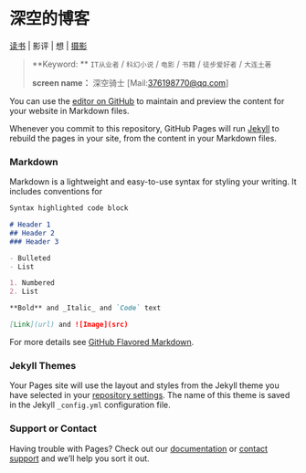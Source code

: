 # 深空的博客

[读书](https://github.com/sc13sees/gordonsunblog/issues/1)   | 影评  | 想   |  [摄影](https://github.com/sc13sees/gordonsunblog/issues/3)

> **Keyword: ** `IT从业者` / `科幻小说` / `电影` / ` 书籍 ` / `徒步爱好者` / `大连土著`
>
> **screen name：** 深空骑士       [Mail:376198770@qq.com]
>
>
>

You can use the [editor on GitHub](https://github.com/sc13sees/sc13sees.github.io/edit/main/index.md) to maintain and preview the content for your website in Markdown files.

Whenever you commit to this repository, GitHub Pages will run [Jekyll](https://jekyllrb.com/) to rebuild the pages in your site, from the content in your Markdown files.

### Markdown

Markdown is a lightweight and easy-to-use syntax for styling your writing. It includes conventions for

```markdown
Syntax highlighted code block

# Header 1
## Header 2
### Header 3

- Bulleted
- List

1. Numbered
2. List

**Bold** and _Italic_ and `Code` text

[Link](url) and ![Image](src)
```

For more details see [GitHub Flavored Markdown](https://guides.github.com/features/mastering-markdown/).

### Jekyll Themes

Your Pages site will use the layout and styles from the Jekyll theme you have selected in your [repository settings](https://github.com/sc13sees/sc13sees.github.io/settings). The name of this theme is saved in the Jekyll `_config.yml` configuration file.

### Support or Contact

Having trouble with Pages? Check out our [documentation](https://docs.github.com/categories/github-pages-basics/) or [contact support](https://support.github.com/contact) and we’ll help you sort it out.
